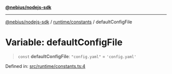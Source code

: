 [**@nebius/nodejs-sdk**](../../../README.md)

***

[@nebius/nodejs-sdk](../../../README.md) / [runtime/constants](../README.md) / defaultConfigFile

# Variable: defaultConfigFile

> `const` **defaultConfigFile**: `"config.yaml"` = `'config.yaml'`

Defined in: [src/runtime/constants.ts:4](https://github.com/nebius/nodejs-sdk/blob/2ec552fb564ad8fdbf78c4eb6e73ce9101501e8a/src/runtime/constants.ts#L4)
